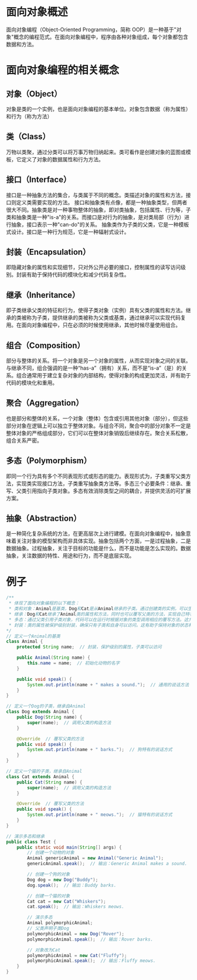 # 面向对象概述

面向对象编程（Object-Oriented Programming，简称 OOP）是一种基于"对象"概念的编程范式。在面向对象编程中，程序由各种对象组成，每个对象都包含数据和方法。

# 面向对象编程的相关概念

## 对象（Object）

对象是类的一个实例，也是面向对象编程的基本单位。对象包含数据（称为属性）和行为（称为方法）

## 类（Class）

万物以类聚，通过分类可以将万事万物归纳起来。类可看作是创建对象的蓝图或模板，它定义了对象的数据属性和行为方法。

## 接口（Interface）

接口是一种抽象方法的集合，与类属于不同的概念。类描述对象的属性和方法，接口则定义类需要实现的方法。
接口和抽象类有点像，都是一种抽象类型，但两者很大不同。抽象类是对一种事物整体的抽象，即对类抽象，包括属性、行为等，子类和抽象类是一种"is-a"的关系。而接口是对行为的抽象，是对类局部（行为）进行抽象，接口表示一种"can-do"的关系。
抽象类作为子类的父类，它是一种模板式设计。接口是一种行为规范，它是一种辐射式设计。

## 封装（Encapsulation）

即隐藏对象的属性和实现细节，只对外公开必要的接口，控制属性的读写访问级别。封装有助于保持代码的模块化和减少代码复杂性。

## 继承（Inheritance）

即子类继承父类的特征和行为，使得子类对象（实例）具有父类的属性和方法。继承的类被称为子类，提供继承的类被称为父类或基类，通过继承可以实现代码复用。在面向对象编程中，只在必须的时候使用继承，其他时候尽量使用组合。

## 组合（Composition）

部分与整体的关系。将一个对象是另一个对象的属性，从而实现对象之间的关联。与继承不同，组合强调的是一种“has-a”（拥有）关系，而不是“is-a”（是）的关系。组合通常用于建立复杂对象的内部结构，使得对象的构成更加灵活，并有助于代码的模块化和重用。

## 聚合（Aggregation）

也是部分和整体的关系，一个对象（整体）包含或引用其他对象（部分），但这些部分对象在逻辑上可以独立于整体对象。与组合不同，聚合中的部分对象不一定是整体对象的严格组成部分，它们可以在整体对象销毁后继续存在。聚合关系松散，组合关系严密。

## 多态（Polymorphism）

即同一个行为具有多个不同表现形式或形态的能力。表现形式为，子类重写父类方法，实现类实现接口方法，子类重写抽象类方法等。多态三个必要条件：继承、重写、父类引用指向子类对象。多态有效消除类型之间的耦合，并提供灵活的可扩展方案。

## 抽象（Abstraction）

是一种简化复杂系统的方法，在更高层次上进行建模。在面向对象编程中，抽象意味着关注对象的模型架构而非具体实现。抽象包括两个方面，一是过程抽象，二是数据抽象。过程抽象，关注于目标的功能是什么，而不是功能是怎么实现的。数据抽象，关注数据的特性、用途和行为，而不是底层实现。

# 例子

```java
/**
 * 体现了面向对象编程的以下概念：
 * 类和对象：Animal是基类，Dog和Cat是从Animal继承的子类。通过创建类的实例，可以生成不同的对象。
 * 继承：Dog和Cat继承了Animal类的属性和方法，同时也可以覆写父类的方法，实现自己特有的行为。
 * 多态：通过父类引用子类对象，代码可以在运行时根据对象的类型调用相应的覆写方法。这允许更灵活的代码复用和扩展。
 * 封装：类的属性被保护级别封装，确保只有子类和自身可以访问。这有助于保持对象的状态和行为的安全。
*/
// 定义一个Animal的基类
class Animal {
    protected String name;  // 封装，保护级别的属性，子类可以访问

    public Animal(String name) {
        this.name = name;  // 初始化动物的名字
    }

    public void speak() {
        System.out.println(name + " makes a sound.");  // 通用的说话方法
    }
}

// 定义一个Dog的子类，继承自Animal
class Dog extends Animal {
    public Dog(String name) {
        super(name);  // 调用父类的构造方法
    }

    @Override  // 覆写父类的方法
    public void speak() {
        System.out.println(name + " barks.");  // 狗特有的说话方式
    }
}

// 定义一个猫的子类，继承自Animal
class Cat extends Animal {
    public Cat(String name) {
        super(name);  // 调用父类的构造方法
    }

    @Override  // 覆写父类的方法
    public void speak() {
        System.out.println(name + " meows.");  // 猫特有的说话方式
    }
}

// 演示多态和继承
public class Test {
    public static void main(String[] args) {
        // 创建一个动物的对象
        Animal genericAnimal = new Animal("Generic Animal");
        genericAnimal.speak();  // 输出：Generic Animal makes a sound.

        // 创建一个狗的对象
        Dog dog = new Dog("Buddy");
        dog.speak();  // 输出：Buddy barks.

        // 创建一个猫的对象
        Cat cat = new Cat("Whiskers");
        cat.speak();  // 输出：Whiskers meows.

        // 演示多态
        Animal polymorphicAnimal;
        // 父类声明子类Dog
        polymorphicAnimal = new Dog("Rover");
        polymorphicAnimal.speak();  // 输出：Rover barks.

        // 对象改为Cat
        polymorphicAnimal = new Cat("Fluffy");
        polymorphicAnimal.speak();  // 输出：Fluffy meows.
    }
}
```
